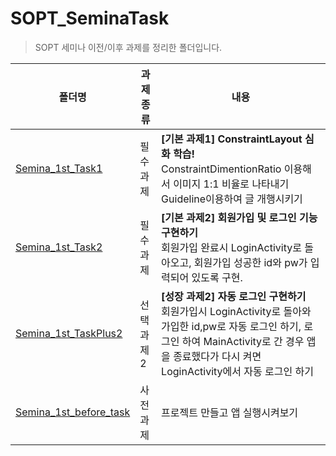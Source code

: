 # **SOPT_SeminaTask**

> SOPT 세미나 이전/이후 과제를 정리한 폴더입니다.

| 폴더명                                                       | 과제 종류      | 내용                                                         |
| ------------------------------------------------------------ | -------------- | ------------------------------------------------------------ |
| [Semina_1st_Task1](https://github.com/jinsu4755/android_practice/tree/master/SOPT_SeminaTask/Semina_1st_Task1) | 필수<br>과제   | **[기본 과제1] ConstraintLayout 심화 학습!**<br>ConstraintDimentionRatio 이용해서 이미지 1:1 비율로 나타내기<br>Guideline이용하여 글 개행시키기 |
| [Semina_1st_Task2](https://github.com/jinsu4755/android_practice/tree/master/SOPT_SeminaTask/Semina_1st_Task2) | 필수<br/>과제  | **[기본 과제2] 회원가입 및 로그인 기능 구현하기**<br>회원가입 완료시 LoginActivity로 돌아오고, 회원가입 성공한 id와 pw가 입력되어 있도록 구현. |
| [Semina_1st_TaskPlus2](https://github.com/jinsu4755/android_practice/tree/master/SOPT_SeminaTask/Semina_1st_TaskPlus2) | 선택<br/>과제2 | **[성장 과제2] 자동 로그인 구현하기**<br>회원가입시 LoginActivity로 돌아와 가입한 id,pw로 자동 로그인 하기, 로그인 하여 MainActivity로 간 경우 앱을 종료했다가 다시 켜면 LoginActivity에서 자동 로그인 하기 |
| [Semina_1st_before_task](https://github.com/jinsu4755/android_practice/tree/master/SOPT_SeminaTask/Semina_1st_before_task) | 사전<br/>과제  | 프로젝트 만들고 앱 실행시켜보기                              |

